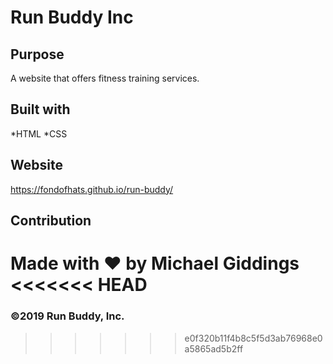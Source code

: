 # Run Buddy Inc

## Purpose
A website that offers fitness training services.

## Built with
*HTML
*CSS

## Website
https://fondofhats.github.io/run-buddy/

## Contribution
Made with ❤️ by Michael Giddings
<<<<<<< HEAD
=======

### ©️2019 Run Buddy, Inc.
>>>>>>> e0f320b11f4b8c5f5d3ab76968e0a5865ad5b2ff
